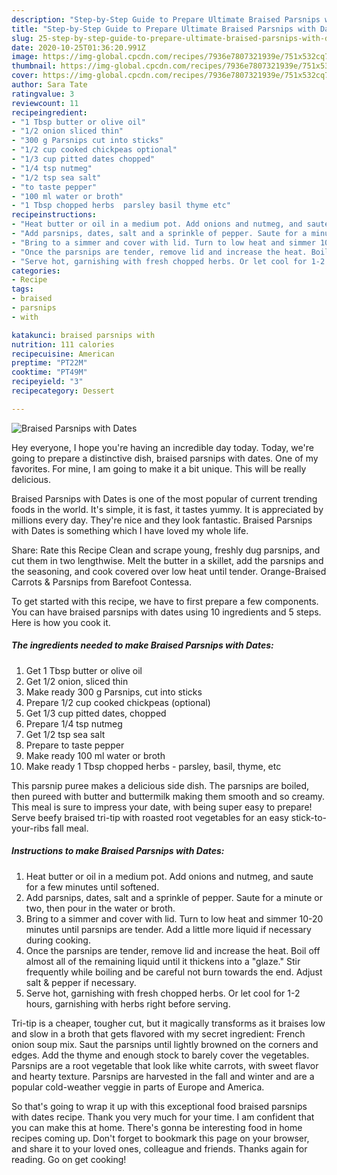 ```yaml
---
description: "Step-by-Step Guide to Prepare Ultimate Braised Parsnips with Dates"
title: "Step-by-Step Guide to Prepare Ultimate Braised Parsnips with Dates"
slug: 25-step-by-step-guide-to-prepare-ultimate-braised-parsnips-with-dates
date: 2020-10-25T01:36:20.991Z
image: https://img-global.cpcdn.com/recipes/7936e7807321939e/751x532cq70/braised-parsnips-with-dates-recipe-main-photo.jpg
thumbnail: https://img-global.cpcdn.com/recipes/7936e7807321939e/751x532cq70/braised-parsnips-with-dates-recipe-main-photo.jpg
cover: https://img-global.cpcdn.com/recipes/7936e7807321939e/751x532cq70/braised-parsnips-with-dates-recipe-main-photo.jpg
author: Sara Tate
ratingvalue: 3
reviewcount: 11
recipeingredient:
- "1 Tbsp butter or olive oil"
- "1/2 onion sliced thin"
- "300 g Parsnips cut into sticks"
- "1/2 cup cooked chickpeas optional"
- "1/3 cup pitted dates chopped"
- "1/4 tsp nutmeg"
- "1/2 tsp sea salt"
- "to taste pepper"
- "100 ml water or broth"
- "1 Tbsp chopped herbs  parsley basil thyme etc"
recipeinstructions:
- "Heat butter or oil in a medium pot. Add onions and nutmeg, and saute for a few minutes until softened."
- "Add parsnips, dates, salt and a sprinkle of pepper. Saute for a minute or two, then pour in the water or broth."
- "Bring to a simmer and cover with lid. Turn to low heat and simmer 10-20 minutes until parsnips are tender. Add a little more liquid if necessary during cooking."
- "Once the parsnips are tender, remove lid and increase the heat. Boil off almost all of the remaining liquid until it thickens into a &#34;glaze.&#34; Stir frequently while boiling and be careful not burn towards the end. Adjust salt &amp; pepper if necessary."
- "Serve hot, garnishing with fresh chopped herbs. Or let cool for 1-2 hours, garnishing with herbs right before serving."
categories:
- Recipe
tags:
- braised
- parsnips
- with

katakunci: braised parsnips with 
nutrition: 111 calories
recipecuisine: American
preptime: "PT22M"
cooktime: "PT49M"
recipeyield: "3"
recipecategory: Dessert

---
```



![Braised Parsnips with Dates](https://img-global.cpcdn.com/recipes/7936e7807321939e/751x532cq70/braised-parsnips-with-dates-recipe-main-photo.jpg)

Hey everyone, I hope you're having an incredible day today. Today, we're going to prepare a distinctive dish, braised parsnips with dates. One of my favorites. For mine, I am going to make it a bit unique. This will be really delicious.

Braised Parsnips with Dates is one of the most popular of current trending foods in the world. It's simple, it is fast, it tastes yummy. It is appreciated by millions every day. They're nice and they look fantastic. Braised Parsnips with Dates is something which I have loved my whole life.

Share: Rate this Recipe Clean and scrape young, freshly dug parsnips, and cut them in two lengthwise. Melt the butter in a skillet, add the parsnips and the seasoning, and cook covered over low heat until tender. Orange-Braised Carrots &amp; Parsnips from Barefoot Contessa.


To get started with this recipe, we have to first prepare a few components. You can have braised parsnips with dates using 10 ingredients and 5 steps. Here is how you cook it.

<!--inarticleads1-->

##### The ingredients needed to make Braised Parsnips with Dates:

1. Get 1 Tbsp butter or olive oil
1. Get 1/2 onion, sliced thin
1. Make ready 300 g Parsnips, cut into sticks
1. Prepare 1/2 cup cooked chickpeas (optional)
1. Get 1/3 cup pitted dates, chopped
1. Prepare 1/4 tsp nutmeg
1. Get 1/2 tsp sea salt
1. Prepare to taste pepper
1. Make ready 100 ml water or broth
1. Make ready 1 Tbsp chopped herbs - parsley, basil, thyme, etc


This parsnip puree makes a delicious side dish. The parsnips are boiled, then pureed with butter and buttermilk making them smooth and so creamy. This meal is sure to impress your date, with being super easy to prepare! Serve beefy braised tri-tip with roasted root vegetables for an easy stick-to-your-ribs fall meal. 

<!--inarticleads2-->

##### Instructions to make Braised Parsnips with Dates:

1. Heat butter or oil in a medium pot. Add onions and nutmeg, and saute for a few minutes until softened.
1. Add parsnips, dates, salt and a sprinkle of pepper. Saute for a minute or two, then pour in the water or broth.
1. Bring to a simmer and cover with lid. Turn to low heat and simmer 10-20 minutes until parsnips are tender. Add a little more liquid if necessary during cooking.
1. Once the parsnips are tender, remove lid and increase the heat. Boil off almost all of the remaining liquid until it thickens into a &#34;glaze.&#34; Stir frequently while boiling and be careful not burn towards the end. Adjust salt &amp; pepper if necessary.
1. Serve hot, garnishing with fresh chopped herbs. Or let cool for 1-2 hours, garnishing with herbs right before serving.


Tri-tip is a cheaper, tougher cut, but it magically transforms as it braises low and slow in a broth that gets flavored with my secret ingredient: French onion soup mix. Saut the parsnips until lightly browned on the corners and edges. Add the thyme and enough stock to barely cover the vegetables. Parsnips are a root vegetable that look like white carrots, with sweet flavor and hearty texture. Parsnips are harvested in the fall and winter and are a popular cold-weather veggie in parts of Europe and America. 

So that's going to wrap it up with this exceptional food braised parsnips with dates recipe. Thank you very much for your time. I am confident that you can make this at home. There's gonna be interesting food in home recipes coming up. Don't forget to bookmark this page on your browser, and share it to your loved ones, colleague and friends. Thanks again for reading. Go on get cooking!
